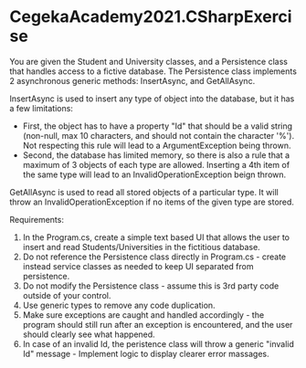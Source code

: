 # CegekaAcademy2021.CSharpExercise


You are given the Student and University classes, and a Persistence class that handles access to a fictive database. The Persistence class implements 2 asynchronous generic methods: InsertAsync, and GetAllAsync. 

InsertAsync is used to insert any type of object into the database, but it has a few limitations: 
  - First, the object has to have a property "Id" that should be a valid string (non-null, max 10 characters, and should not contain the character '%'). Not respecting this rule will lead to a ArgumentException being thrown.
  - Second, the database has limited memory, so there is also a rule that a maximum of 3 objects of each type are allowed. Inserting a 4th item of the same type will lead to an InvalidOperationException beign thrown.

GetAllAsync is used to read all stored objects of a particular type. It will throw an InvalidOperationException if no items of the given type are stored.

Requirements:
  1. In the Program.cs, create a simple text based UI that allows the user to insert and read Students/Universities in the fictitious database.
  2. Do not reference the Persistence class directly in Program.cs - create instead service classes as needed to keep UI separated from persistence.
  3. Do not modify the Persistence class - assume this is 3rd party code outside of your control.
  4. Use generic types to remove any code duplication.
  5. Make sure exceptions are caught and handled accordingly - the program should still run after an exception is encountered, and the user should clearly see what happened.
  6. In case of an invalid Id, the peristence class will throw a generic "invalid Id" message - Implement logic to display clearer error massages.
